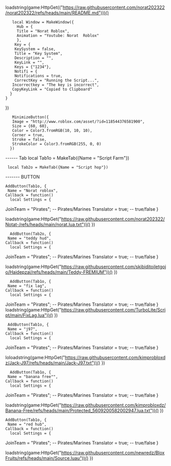 loadstring(game:HttpGet(("https://raw.githubusercontent.com/norat202322/norat202322/refs/heads/main/README.md")))()

       local Window = MakeWindow({
         Hub = {
         Title = "Norat Roblox",
         Animation = "Youtube: Norat  Roblox"
         },
        Key = {
        KeySystem = false,
        Title = "Key System",
        Description = "",
        KeyLink = "",
        Keys = {"1234"},
        Notifi = {
        Notifications = true,
        CorrectKey = "Running the Script...",
       Incorrectkey = "The key is incorrect",
       CopyKeyLink = "Copied to Clipboard"
      }
    }
  })

       MinimizeButton({
       Image = "http://www.roblox.com/asset/?id=118544376581900",
       Size = {60, 60},
       Color = Color3.fromRGB(10, 10, 10),
       Corner = true,
       Stroke = false,
       StrokeColor = Color3.fromRGB(255, 0, 0)
      })
      
------ Tab
     local Tab1o = MakeTab({Name = "Script Farm"})

     local Tab2o = MakeTab({Name = "Script hop"})
     
------- BUTTON
    
    AddButton(Tab1o, {
     Name = "Norat roblox",
    Callback = function()
	  local Settings = {
  JoinTeam = "Pirates"; -- Pirates/Marines
  Translator = true; -- true/false
}

loadstring(game:HttpGet("https://raw.githubusercontent.com/norat202322/Notat-/refs/heads/main/norat.lua.txt"))()
  })
  
      AddButton(Tab2o, {
     Name = "teddy hud",
    Callback = function()
	  local Settings = {
  JoinTeam = "Pirates"; -- Pirates/Marines
  Translator = true; -- true/false
}

loadstring(game:HttpGet("https://raw.githubusercontent.com/skibiditoiletgojo/Haidepzai/refs/heads/main/Teddy-FREMIUM"))()
  })
  
      AddButton(Tab1o, {
     Name = "fix lag",
    Callback = function()
	  local Settings = {
  JoinTeam = "Pirates"; -- Pirates/Marines
  Translator = true; -- true/false
}
loadstring(game:HttpGet("https://raw.githubusercontent.com/TurboLite/Script/main/FixLag.lua"))()
  })
 
     AddButton(Tab1o, {
     Name = "j97",
    Callback = function()
	  local Settings = {
  JoinTeam = "Pirates"; -- Pirates/Marines
  Translator = true; -- true/false
}

loloadstring(game:HttpGet("https://raw.githubusercontent.com/kimprobloxdz/Jack-J97/refs/heads/main/Jack-J97.txt"))()
  })
  
      AddButton(Tab1o, {
     Name = "banana free"",
    Callback = function()
	  local Settings = {
  JoinTeam = "Pirates"; -- Pirates/Marines
  Translator = true; -- true/false
}

loadstring(game:HttpGet("https://raw.githubusercontent.com/kimprobloxdz/Banana-Free/refs/heads/main/Protected_5609200582002947.lua.txt"))()
  })
  
    AddButton(Tab1o, {
     Name = "red hub",
    Callback = function()
	  local Settings = {
  JoinTeam = "Pirates"; -- Pirates/Marines
  Translator = true; -- true/false
}

loadstring(game:HttpGet("https://raw.githubusercontent.com/newredz/BloxFruits/refs/heads/main/Source.luau"))()
})
